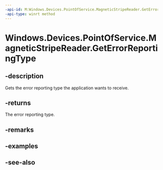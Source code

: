 ```yaml
---
-api-id: M:Windows.Devices.PointOfService.MagneticStripeReader.GetErrorReportingType
-api-type: winrt method
---
```


<!-- Method syntax
public Windows.Devices.PointOfService.MagneticStripeReaderErrorReportingType GetErrorReportingType()
-->

# Windows.Devices.PointOfService.MagneticStripeReader.GetErrorReportingType

## -description
Gets the error reporting type the application wants to receive.

## -returns
The error reporting type.

## -remarks

## -examples

## -see-also
